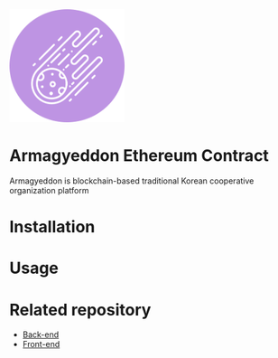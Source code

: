<img src="icon.png" alt="icon" height="200px">

# Armagyeddon Ethereum Contract
Armagyeddon is blockchain-based traditional Korean cooperative organization platform 

# Installation


# Usage


# Related repository
- [Back-end](https://github.com/wjrmffldrhrl/armagyeddon-backend)
- [Front-end](https://github.com/wjrmffldrhrl/armagyeddon-frontend)
